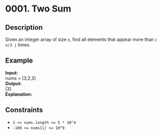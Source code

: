 # 0001. Two Sum

## Description

Given an integer array of size `n`, find all elements that appear more than `⌊ n/3 ⌋` times.

## Example

**Input:**  
nums = [3,2,3]
<br>
**Output:**
<br>
[3]
<br>
**Explanation:**
<br>


## Constraints

- `1 <= nums.length <= 5 * 10^4`
- `-109 <= nums[i] <= 10^9` 